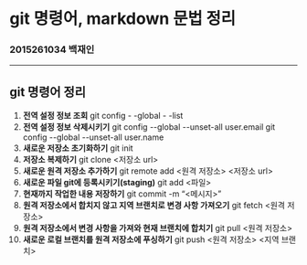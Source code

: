 # git 명령어, markdown 문법 정리
### 2015261034 백재인
***
## git 명령어 정리
1. **전역 설정 정보 조회**
git config - -global - -list
2. **전역 설정 정보 삭제시키기**
git config --global --unset-all user.email
git config --global --unset-all user.name
3. **새로운 저장소 초기화하기**
git init
4. **저장소 복제하기**
git clone <저장소 url>
5. **새로운 원격 저장소 추가하기**
git remote add <원격 저장소> <저장소 url>
6. **새로운 파일 git에 등록시키기(staging)**
git add <파일>
7. **현재까지 작업한 내용 저장하기**
git commit -m “<메시지>”
8. **원격 저장소에서 합치지 않고 지역 브랜치로 변경 사항 가져오기**
git fetch <원격 저장소>
9. **원격 저장소에서 변경 사항을 가져와 현재 브랜치에 합치기**
git pull <원격 저장소>
10. **새로운 로컬 브랜치를 원격 저장소에 푸싱하기**
git push <원격 저장소> <지역 브랜치>

